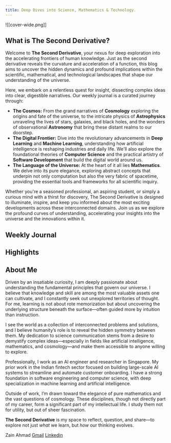 ```yaml
---
title: Deep Dives into Science, Mathematics & Technology.
---
```

![[cover-wide.png]]

## What is The Second Derivative?

Welcome to **The Second Derivative**, your nexus for deep exploration into the accelerating frontiers of human knowledge. Just as the second derivative reveals the curvature and acceleration of a function, this blog aims to uncover the hidden dynamics and profound implications within the scientific, mathematical, and technological landscapes that shape our understanding of the universe.

Here, we embark on a relentless quest for insight, dissecting complex ideas into clear, digestible narratives. Our weekly journal is a curated journey through:

- **The Cosmos:** From the grand narratives of **Cosmology** exploring the origins and fate of the universe, to the intricate physics of **Astrophysics** unraveling the lives of stars, galaxies, and black holes, and the wonders of observational **Astronomy** that bring these distant realms to our doorstep.
- **The Digital Frontier:** Dive into the revolutionary advancements in **Deep Learning** and **Machine Learning**, understanding how artificial intelligence is reshaping industries and daily life. We'll also explore the foundational theories of **Computer Science** and the practical artistry of **Software Development** that build the digital world around us.
- **The Language of the Universe:** At the heart of it all lies **Mathematics**. We delve into its pure elegance, exploring abstract concepts that underpin not only computation but also the very fabric of spacetime, providing the essential tools and frameworks for all scientific inquiry.

Whether you're a seasoned professional, an aspiring student, or simply a curious mind with a thirst for discovery, The Second Derivative is designed to illuminate, inspire, and keep you informed about the most exciting developments across these interconnected domains. Join us as we explore the profound curves of understanding, accelerating your insights into the universe and the innovations within it.

## Weekly Journal

## Highlights

## About Me
Driven by an insatiable curiosity, I am deeply passionate about understanding the fundamental principles that govern our universe. I believe that knowledge and skill are among the most valuable assets one can cultivate, and I constantly seek out unexplored territories of thought. For me, learning is not about rote memorization but about uncovering the underlying structure beneath the surface—often guided more by intuition than instruction.

I see the world as a collection of interconnected problems and solutions, and I believe humanity’s role is to reveal the hidden symmetry between them. My dedication to science communication stems from a desire to demystify complex ideas—especially in fields like artificial intelligence, mathematics, and cosmology—and make them accessible to anyone willing to explore.

Professionally, I work as an AI engineer and researcher in Singapore. My prior work in the Indian fintech sector focused on building large-scale AI systems to streamline and automate customer onboarding. I have a strong foundation in software engineering and computer science, with deep specialization in machine learning and artificial intelligence.

Outside of work, I’m drawn toward the elegance of pure mathematics and the vast questions of cosmology. These disciplines, though not directly part of my career, form a significant part of my intellectual life. I study them not for utility, but out of sheer fascination.

**The Second Derivative** is my space to reflect, question, and share—to explore not just _what_ we learn, but _how_ our thinking evolves.

Zain Ahmad
[Gmail](mailto:ahmadzain448@gmail.com)
[Linkedin](https://www.linkedin.com/in/zain-ahmad-15aa25162/)
